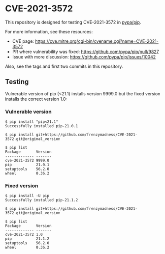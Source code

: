 # CVE-2021-3572

This repository is designed for testing CVE-2021-3572 in [pypa/pip](https://github.com/pypa/pip).

For more information, see these resources:
* CVE page: https://cve.mitre.org/cgi-bin/cvename.cgi?name=CVE-2021-3572
* PR where vulnerability was fixed: https://github.com/pypa/pip/pull/9827
* Issue with more discussion: https://github.com/pypa/pip/issues/10042

Also, see the tags and first two commits in this repository.

## Testing

Vulnerable version of pip (<21.1) installs version 9999.0 but the fixed version installs the correct version 1.0:

### Vulnerable version

```
$ pip install "pip<21.1"
Successfully installed pip-21.0.1

$ pip install git+https://github.com/frenzymadness/CVE-2021-3572.git@original_version

$ pip list
Package       Version
------------- -------
cve-2021-3572 9999.0
pip           21.0.1
setuptools    56.2.0
wheel         0.36.2
```

### Fixed version

```
$ pip install -U pip
Successfully installed pip-21.1.2

$ pip install git+https://github.com/frenzymadness/CVE-2021-3572.git@original_version

$ pip list
Package       Version
------------- -------
cve-2021-3572 1.0
pip           21.1.2
setuptools    56.2.0
wheel         0.36.2
```